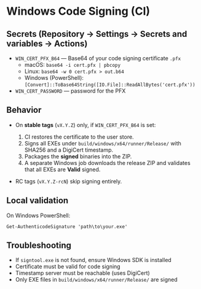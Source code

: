 # Windows Code Signing (CI)

## Secrets (Repository → Settings → Secrets and variables → Actions)
- `WIN_CERT_PFX_B64` — Base64 of your code signing certificate `.pfx`
  - macOS: `base64 -i cert.pfx | pbcopy`
  - Linux: `base64 -w 0 cert.pfx > out.b64`
  - Windows (PowerShell): `[Convert]::ToBase64String([IO.File]::ReadAllBytes('cert.pfx'))`
- `WIN_CERT_PASSWORD` — password for the PFX

## Behavior
- On **stable tags** (`vX.Y.Z`) only, if `WIN_CERT_PFX_B64` is set:
  1) CI restores the certificate to the user store.
  2) Signs all EXEs under `build/windows/x64/runner/Release/` with SHA256 and a DigiCert timestamp.
  3) Packages the **signed** binaries into the ZIP.
  4) A separate Windows job downloads the release ZIP and validates that all EXEs are **Valid** signed.

- RC tags (`vX.Y.Z-rcN`) skip signing entirely.

## Local validation
On Windows PowerShell:
```pwsh
Get-AuthenticodeSignature 'path\to\your.exe'
```

## Troubleshooting
- If `signtool.exe` is not found, ensure Windows SDK is installed
- Certificate must be valid for code signing
- Timestamp server must be reachable (uses DigiCert)
- Only EXE files in `build/windows/x64/runner/Release/` are signed